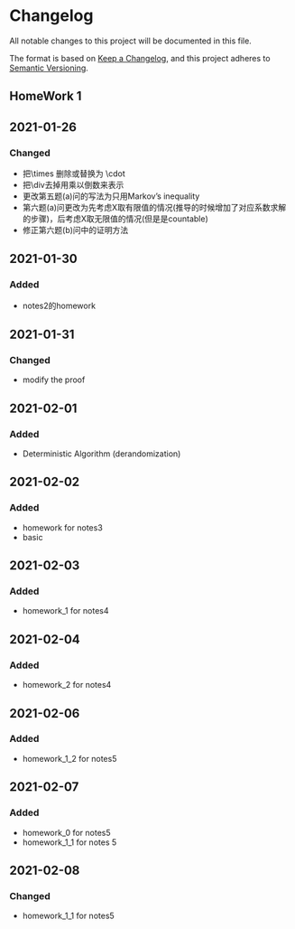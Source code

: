 # Changelog
All notable changes to this project will be documented in this file.

The format is based on [Keep a Changelog](https://keepachangelog.com/en/1.0.0/),
and this project adheres to [Semantic Versioning](https://semver.org/spec/v2.0.0.html).

## HomeWork 1

## 2021-01-26

### Changed
+ 把\times 删除或替换为 \cdot
+ 把\div去掉用乘以倒数来表示
+ 更改第五题(a)问的写法为只用Markov’s inequality
+ 第六题(a)问更改为先考虑X取有限值的情况(推导的时候增加了对应系数求解的步骤)，后考虑X取无限值的情况(但是是countable)
+ 修正第六题(b)问中的证明方法

## 2021-01-30

### Added
+ notes2的homework

## 2021-01-31

### Changed
+ modify the proof

## 2021-02-01

### Added
+ Deterministic Algorithm (derandomization) 

## 2021-02-02

### Added
+ homework for notes3
+ basic

## 2021-02-03

### Added
+ homework_1 for notes4

## 2021-02-04

### Added
+ homework_2 for notes4

## 2021-02-06
### Added
+ homework_1_2 for notes5

## 2021-02-07
### Added
+ homework_0 for notes5
+ homework_1_1 for notes 5

## 2021-02-08
### Changed
+ homework_1_1 for notes5
